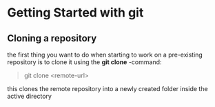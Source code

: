 # Getting Started with git
## Cloning a repository
the first thing you want to do when starting to work on a pre-existing repository is to clone it using the **git clone** -command:
>git clone \<remote-url\>

this clones the remote repository into a newly created folder inside the active directory